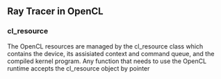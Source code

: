 ## Ray Tracer in OpenCL

### cl_resource
The OpenCL resources are managed by the cl_resource class which contains the device, its assisiated context and command queue, and the compiled kernel program. Any function that needs to use the OpenCL runtime accepts the cl_resource object by pointer